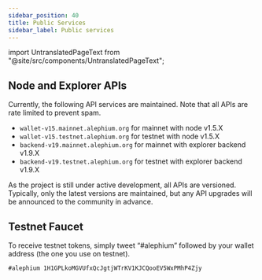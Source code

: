 ```yaml
---
sidebar_position: 40
title: Public Services
sidebar_label: Public services
---
```


import UntranslatedPageText from "@site/src/components/UntranslatedPageText";

<UntranslatedPageText />

## Node and Explorer APIs

Currently, the following API services are maintained. Note that all APIs are rate limited to prevent spam.
* `wallet-v15.mainnet.alephium.org` for mainnet with node v1.5.X
* `wallet-v15.testnet.alephium.org` for testnet with node v1.5.X
* `backend-v19.mainnet.alephium.org` for mainnet with explorer backend v1.9.X
* `backend-v19.testnet.alephium.org` for testnet with explorer backend v1.9.X

As the project is still under active development, all APIs are versioned. Typically, only the latest versions are maintained, but any API upgrades will be announced to the community in advance.

## Testnet Faucet

To receive testnet tokens, simply tweet “#alephium” followed by your wallet address (the one you use on testnet).

```
#alephium 1H1GPLkoMGVUfxQcJgtjWTrKV1KJCQooEV5WxPMhP4Zjy
```
